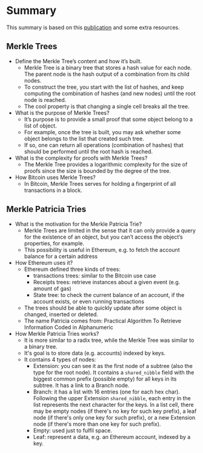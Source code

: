 # Summary

This summary is based on this [publication](https://www.researchgate.net/publication/358740207_An_Overview_of_Trees_in_Blockchain_Technology_Merkle_Trees_and_Merkle_Patricia_Tries) and some extra resources.

## Merkle Trees
- Define the Merkle Tree’s content and how it’s built.
    - Merkle Tree is a binary tree that stores a hash value for each node. The parent node is the hash output of a combination from its child nodes.
    - To construct the tree, you start with the list of hashes, and keep computing the combination of hashes (and new nodes) until the root node is reached.
    - The cool property is that changing a single cell breaks all the tree.
- What is the purpose of Merkle Trees?
    - It’s purpose is to provide a small proof that some object belong to a list of object.
    - For example, once the tree is built, you may ask whether some object belongs to the list that created such tree.
    - If so, one can return all operations (combination of hashes) that should be performed until the root hash is reached.
- What is the complexity for proofs with Merkle Trees?
    - The Merkle Tree provides a logarithmic complexity for the size of proofs since the size is bounded by the degree of the tree.
- How Bitcoin uses Merkle Trees?
    - In Bitcoin, Merkle Trees serves for holding a fingerprint of all transactions in a block.

## Merkle Patricia Tries
- What is the motivation for the Merkle Patricia Trie?
    - Merkle Trees are limited in the sense that it can only provide a query for the existence of an object, but you can’t access the object’s properties, for example.
    - This possibility is useful in Ethereum, e.g. to fetch the account balance for a certain address
- How Ethereum uses it?
    - Ethereum defined three kinds of trees:
        - transactions trees: similar to the Bitcoin use case
        - Receipts trees: retrieve instances about a given event (e.g. amount of gas)
        - State tree: to check the current balance of an account, if the account exists, or even running transactions
    - The trees should be able to quickly update after some object is changed, inserted or deleted.
    - The name Patricia comes from: Practical Algorithm To Retrieve Information Coded in Alphanumeric
- How Merkle Patricia Tries works?
    - It is more similar to a radix tree, while the Merkle Tree was similar to a binary tree.
    - It's goal is to store data (e.g. accounts) indexed by keys.
    - It contains 4 types of nodes:
        - Extension: you can see it as the first node of a subtree (also the type for the root node). It contains a `shared_nibble` field with the biggest common prefix (possible empty) for all keys in its subtree. It has a link to a Branch node.
        - Branch: it has a list with 16 entries (one for each hex char). Following the upper Extension `shared_nibble`, each entry in the list represents the next character for the keys. In a list cell, there may be empty nodes (if there's no key for such key prefix), a leaf node (if there's only one key for such prefix), or a new Extension node (if there's more than one key for such prefix).
        - Empty: used just to fulfil space.
        - Leaf: represent a data, e.g. an Ethereum account, indexed by a key.
